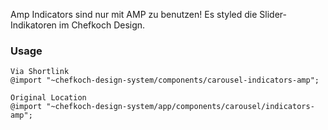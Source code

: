 Amp Indicators sind nur mit AMP zu benutzen! Es styled die Slider-Indikatoren im Chefkoch Design.

### Usage

    Via Shortlink
    @import "~chefkoch-design-system/components/carousel-indicators-amp";
    
    Original Location
    @import "~chefkoch-design-system/app/components/carousel/indicators-amp";
